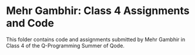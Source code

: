 # Mehr Gambhir: Class 4 Assignments and Code
This folder contains code and assignments submitted by Mehr Gambhir in Class 4 of the Q-Programming Summer of Qode.